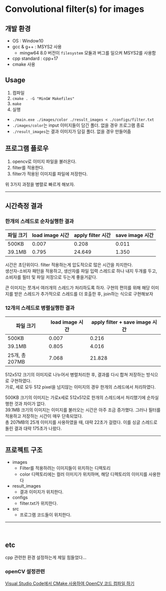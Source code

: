 # Convolutional filter(s) for images

## 개발 환경
- OS : Window10
- gcc & g++ : MSYS2 사용
  - mingw64 8.0 버전이 `filesystem` 모듈과 버그를 일으켜 MSYS2를 사용함
- cpp standard : cpp+17
- cmake 사용
  

## Usage
1. 컴파일
  1. `cmake . -G "MinGW Makefiles"`
  2. `make`
2. 실행
  - `./main.exe ./images/color ./result_images < ./configs/filter.txt`
  - `./images/color`는 input 이미지들이 담긴 폴더. 없을 경우 프로그램 종료
  - `./result_images`는 결과 이미지가 담길 폴더. 없을 경우 만들어줌

## 프로그램 플로우
1. opencv로 이미지 파일을 불러온다.
2. filter를 적용한다.
3. filter가 적용된 이미지를 파일에 저장한다.

위 3가지 과정을 병렬로 빠르게 해보자.

---

## 시간측정 결과
### 한개의 스레드로 순차실행한 결과
| 파일 크기 | load image 시간 | apply filter 시간 | save image 시간 |
|---|---|---|---|
|500KB|0.007|0.208|0.011|
|39.1MB|0.795|24.649|1.350|

시간은 초단위이다.
filter 적용하는게 압도적으로 많은 시간을 차지한다.  
생산자-소비자 패턴을 적용하고, 생산자를 파일 입력 스레드로 하나 내지 두개를 두고, 소비자를 필터 및 파일 저장으로 두는게 좋을거같다.  

큰 이미지는 쪼개서 여러개의 스레드가 처리하도록 하자. 구현의 편의를 위해 해당 이미지를 받은 스레드가 추가적으로 스레드를 더 호출한 후, join하는 식으로 구현해보자  

### 12개의 스레드로 병렬실행한 결과
| 파일 크기 | load image 시간 | apply filter + save image 시간 |
|---|---|---|
|500KB|0.007|0.216|
|39.1MB|0.805|4.016|
|25개, 총 207MB|7.068|21.828|


512x512 크기의 이미지로 나누어서 병렬처리한 후, 결과를 다시 합쳐 저장하는 방식으로 구현하였다.  
가로, 세로 모두 512 pixel을 넘지않는 이미지의 경우 한개의 스레드에서 처리하였다. 
 
500KB 크기의 이미지는 가로x세로 512x512로 한개의 스레드에서 처리했기에 순차실행한 것과 차이가 없다.  
39.1MB 크기의 이미지는 이미지를 불러오는 시간은 아주 조금 증가했다. 그러나 필터를 적용하고 저장하는 시간이 매우 단축되었다.  
총 207MB의 25개 이미지를 사용하였을 때, 대략 22초가 걸렸다. 이를 싱글 스레드로 돌린 결과 대략 175초가 나왔다.  

---

## 프로젝트 구조
- images
  - Filter를 적용하려는 이미지들이 위치하는 디렉토리
  - color 디렉토리에는 컬러 이미지가 위치하며, 해당 디렉토리의 이미지를 사용한다
- result_images
  - 결과 이미지가 위치한다.
- configs
  - filter.txt가 위치한다.
- src
  - 프로그램 코드들이 위치한다.


---

<br>

## etc
cpp 관련한 환경 설정하는게 제일 힘들었다...

### openCV 설정관련
[Visual Studio Code에서 CMake 사용하여 OpenCV 코드 컴파일 하기](https://webnautes.tistory.com/933)